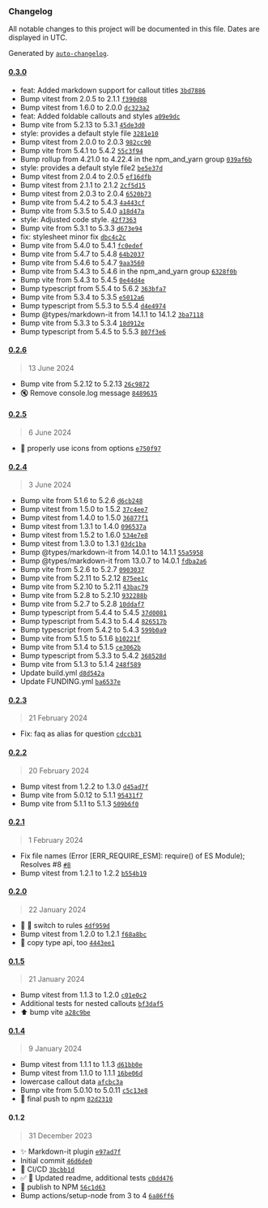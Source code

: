 ### Changelog

All notable changes to this project will be documented in this file. Dates are displayed in UTC.

Generated by [`auto-changelog`](https://github.com/CookPete/auto-changelog).

#### [0.3.0](https://github.com/ebullient/markdown-it-obsidian-callouts/compare/0.2.6...0.3.0)

- feat: Added markdown support for callout titles [`3bd7886`](https://github.com/ebullient/markdown-it-obsidian-callouts/commit/3bd788628814e7039648421630b7263725165cbb)
- Bump vitest from 2.0.5 to 2.1.1 [`f390d88`](https://github.com/ebullient/markdown-it-obsidian-callouts/commit/f390d881a079cd9582ff8415891071edf09972af)
- Bump vitest from 1.6.0 to 2.0.0 [`dc323a2`](https://github.com/ebullient/markdown-it-obsidian-callouts/commit/dc323a2e1b2e700e40af3b80fd47eca420d21921)
- feat: Added foldable callouts and styles [`a09e9dc`](https://github.com/ebullient/markdown-it-obsidian-callouts/commit/a09e9dc71007edb2095d72f11013c4c6f1d5d7cc)
- Bump vite from 5.2.13 to 5.3.1 [`45de3d0`](https://github.com/ebullient/markdown-it-obsidian-callouts/commit/45de3d032dfc9d2ecaae50285c84a3865720cad7)
- style: provides a default style file [`3281e10`](https://github.com/ebullient/markdown-it-obsidian-callouts/commit/3281e10a15a196702ff1019d0fa1564312c83744)
- Bump vitest from 2.0.0 to 2.0.3 [`982cc90`](https://github.com/ebullient/markdown-it-obsidian-callouts/commit/982cc904ef38fe59fe88a082218bb4d4e6c264b0)
- Bump vite from 5.4.1 to 5.4.2 [`55c3f94`](https://github.com/ebullient/markdown-it-obsidian-callouts/commit/55c3f94cceb7cce999afd4ec364da06d92bacc98)
- Bump rollup from 4.21.0 to 4.22.4 in the npm_and_yarn group [`039af6b`](https://github.com/ebullient/markdown-it-obsidian-callouts/commit/039af6b7df41c82f293045eb41c78528bdce49cb)
- style: provides a default style file2 [`be5e37d`](https://github.com/ebullient/markdown-it-obsidian-callouts/commit/be5e37d9cffe5c3cfe9174421e6470536abdbc4f)
- Bump vitest from 2.0.4 to 2.0.5 [`ef16dfb`](https://github.com/ebullient/markdown-it-obsidian-callouts/commit/ef16dfbfee8c1bb76b7634b7bcdd55441bb16b17)
- Bump vitest from 2.1.1 to 2.1.2 [`2cf5d15`](https://github.com/ebullient/markdown-it-obsidian-callouts/commit/2cf5d150734030e3087d6834b6eb5546ccdcb46d)
- Bump vitest from 2.0.3 to 2.0.4 [`6520b73`](https://github.com/ebullient/markdown-it-obsidian-callouts/commit/6520b7369961978b020a9177dc1a999396b81e87)
- Bump vite from 5.4.2 to 5.4.3 [`4a443cf`](https://github.com/ebullient/markdown-it-obsidian-callouts/commit/4a443cf9509413281cec4ab67a42a678480c2e24)
- Bump vite from 5.3.5 to 5.4.0 [`a18d47a`](https://github.com/ebullient/markdown-it-obsidian-callouts/commit/a18d47a794804e9bda974556325dfd1086f86c9f)
- style: Adjusted code style. [`42f7363`](https://github.com/ebullient/markdown-it-obsidian-callouts/commit/42f7363b33f56a92e1c56435ac49c160bfdcedb2)
- Bump vite from 5.3.1 to 5.3.3 [`d673e94`](https://github.com/ebullient/markdown-it-obsidian-callouts/commit/d673e94d1ddb9719b673bb3f8f7727f2864e9a68)
- fix: stylesheet minor fix [`dbc4c2c`](https://github.com/ebullient/markdown-it-obsidian-callouts/commit/dbc4c2cd9a83bf16c3cd51aa82a49f052c8ab622)
- Bump vite from 5.4.0 to 5.4.1 [`fc0edef`](https://github.com/ebullient/markdown-it-obsidian-callouts/commit/fc0edef4c92deba22cfd25182cc93a6e2660a326)
- Bump vite from 5.4.7 to 5.4.8 [`64b2037`](https://github.com/ebullient/markdown-it-obsidian-callouts/commit/64b20370a8768e4683faedda0b191a451d7e3d2c)
- Bump vite from 5.4.6 to 5.4.7 [`9aa3560`](https://github.com/ebullient/markdown-it-obsidian-callouts/commit/9aa356063a6c030ee58574016ede798903186f7f)
- Bump vite from 5.4.3 to 5.4.6 in the npm_and_yarn group [`6328f0b`](https://github.com/ebullient/markdown-it-obsidian-callouts/commit/6328f0b771dc27165c8e25dfcb7d3b86f2f67dc7)
- Bump vite from 5.4.3 to 5.4.5 [`0e44d4e`](https://github.com/ebullient/markdown-it-obsidian-callouts/commit/0e44d4ee6fe42209bf462b4d00ba75ae9acfc38d)
- Bump typescript from 5.5.4 to 5.6.2 [`363bfa7`](https://github.com/ebullient/markdown-it-obsidian-callouts/commit/363bfa761ac443d40d1dd8983fcd98ec503101cc)
- Bump vite from 5.3.4 to 5.3.5 [`e5012a6`](https://github.com/ebullient/markdown-it-obsidian-callouts/commit/e5012a625d0b982374526aa69ce21cbb6b22bfbf)
- Bump typescript from 5.5.3 to 5.5.4 [`d4e4974`](https://github.com/ebullient/markdown-it-obsidian-callouts/commit/d4e4974f193dafed68c6ab71bb3fe72294e913a9)
- Bump @types/markdown-it from 14.1.1 to 14.1.2 [`3ba7118`](https://github.com/ebullient/markdown-it-obsidian-callouts/commit/3ba7118219d83a9f85fae7344c14e09ef7c50448)
- Bump vite from 5.3.3 to 5.3.4 [`18d912e`](https://github.com/ebullient/markdown-it-obsidian-callouts/commit/18d912e9d1cc9a25850f057cde72e0daa986c058)
- Bump typescript from 5.4.5 to 5.5.3 [`807f3e6`](https://github.com/ebullient/markdown-it-obsidian-callouts/commit/807f3e63d1b3f7cf842898d397022784e2bdbbd1)

#### [0.2.6](https://github.com/ebullient/markdown-it-obsidian-callouts/compare/0.2.5...0.2.6)

> 13 June 2024

- Bump vite from 5.2.12 to 5.2.13 [`26c9872`](https://github.com/ebullient/markdown-it-obsidian-callouts/commit/26c98728c3c4bcc04e2dfe310a728c87769bac0a)
- 🔇 Remove console.log message [`8489635`](https://github.com/ebullient/markdown-it-obsidian-callouts/commit/8489635030bec24e8e65cb9f04a3e53efabf9f17)

#### [0.2.5](https://github.com/ebullient/markdown-it-obsidian-callouts/compare/0.2.4...0.2.5)

> 6 June 2024

- 🐛 properly use icons from options [`e750f97`](https://github.com/ebullient/markdown-it-obsidian-callouts/commit/e750f970e1c8f51cfb07b7d0229b4f1f1a06d0ff)

#### [0.2.4](https://github.com/ebullient/markdown-it-obsidian-callouts/compare/0.2.3...0.2.4)

> 3 June 2024

- Bump vite from 5.1.6 to 5.2.6 [`d6cb248`](https://github.com/ebullient/markdown-it-obsidian-callouts/commit/d6cb248538c6330843e368c4821f45dcd791343b)
- Bump vitest from 1.5.0 to 1.5.2 [`37c4ee7`](https://github.com/ebullient/markdown-it-obsidian-callouts/commit/37c4ee79add5cd3565841e96c6b4be17318dd54e)
- Bump vitest from 1.4.0 to 1.5.0 [`36877f1`](https://github.com/ebullient/markdown-it-obsidian-callouts/commit/36877f173d4c47b4f79949f445fc1823462aeadd)
- Bump vitest from 1.3.1 to 1.4.0 [`096537a`](https://github.com/ebullient/markdown-it-obsidian-callouts/commit/096537ab1653e0a2b5e8280cb45812bacff7f1b0)
- Bump vitest from 1.5.2 to 1.6.0 [`534e7e8`](https://github.com/ebullient/markdown-it-obsidian-callouts/commit/534e7e89e2ca5823e1f129bd13c5b623ad7cb48c)
- Bump vitest from 1.3.0 to 1.3.1 [`03dc1ba`](https://github.com/ebullient/markdown-it-obsidian-callouts/commit/03dc1ba36727750cf491e274f6fa2011322cff5d)
- Bump @types/markdown-it from 14.0.1 to 14.1.1 [`55a5958`](https://github.com/ebullient/markdown-it-obsidian-callouts/commit/55a5958786d3e9ea79bf382749446004932df681)
- Bump @types/markdown-it from 13.0.7 to 14.0.1 [`fdba2a6`](https://github.com/ebullient/markdown-it-obsidian-callouts/commit/fdba2a6ff2923e764d097448e061eb17a8b21c69)
- Bump vite from 5.2.6 to 5.2.7 [`0903037`](https://github.com/ebullient/markdown-it-obsidian-callouts/commit/090303744dd58e8442aa57357bddd106911a78ea)
- Bump vite from 5.2.11 to 5.2.12 [`875ee1c`](https://github.com/ebullient/markdown-it-obsidian-callouts/commit/875ee1c197d7eeab3ba85bb26a3b0382d1eb6447)
- Bump vite from 5.2.10 to 5.2.11 [`43bac79`](https://github.com/ebullient/markdown-it-obsidian-callouts/commit/43bac79f48055782466edbf4c0d483accf4fb916)
- Bump vite from 5.2.8 to 5.2.10 [`932288b`](https://github.com/ebullient/markdown-it-obsidian-callouts/commit/932288b9f499a58da0f86f6d0b449cf0cc1e9487)
- Bump vite from 5.2.7 to 5.2.8 [`10ddaf7`](https://github.com/ebullient/markdown-it-obsidian-callouts/commit/10ddaf7c802ca368b003cd44ffbdfe1cf3a30095)
- Bump typescript from 5.4.4 to 5.4.5 [`37d0081`](https://github.com/ebullient/markdown-it-obsidian-callouts/commit/37d0081733ffd7f834ad937a834ce31ffd7fad0d)
- Bump typescript from 5.4.3 to 5.4.4 [`826517b`](https://github.com/ebullient/markdown-it-obsidian-callouts/commit/826517b57632209efc8aa2762af4e95394afbdfd)
- Bump typescript from 5.4.2 to 5.4.3 [`599b0a9`](https://github.com/ebullient/markdown-it-obsidian-callouts/commit/599b0a9d095f53d367f814490dc6fca181a8c0af)
- Bump vite from 5.1.5 to 5.1.6 [`b10221f`](https://github.com/ebullient/markdown-it-obsidian-callouts/commit/b10221f8608b15317ba151e62c10919ddc89ba2b)
- Bump vite from 5.1.4 to 5.1.5 [`ce3062b`](https://github.com/ebullient/markdown-it-obsidian-callouts/commit/ce3062b253b1b138f7f07b85fd35f8438b3d1def)
- Bump typescript from 5.3.3 to 5.4.2 [`368528d`](https://github.com/ebullient/markdown-it-obsidian-callouts/commit/368528df7bed3d27117c915e5ab51e5959343e98)
- Bump vite from 5.1.3 to 5.1.4 [`248f589`](https://github.com/ebullient/markdown-it-obsidian-callouts/commit/248f58987a596f6f4410e6f9eb7681fffceedad5)
- Update build.yml [`d8d542a`](https://github.com/ebullient/markdown-it-obsidian-callouts/commit/d8d542a9f8ad7c38bf3f3d5beeef248b12c0fc54)
- Update FUNDING.yml [`ba6537e`](https://github.com/ebullient/markdown-it-obsidian-callouts/commit/ba6537e5921dda00d713ad69e1380e80253e16b9)

#### [0.2.3](https://github.com/ebullient/markdown-it-obsidian-callouts/compare/0.2.2...0.2.3)

> 21 February 2024

- Fix: faq as alias for question [`cdccb31`](https://github.com/ebullient/markdown-it-obsidian-callouts/commit/cdccb31d83c20cf68580ff71261f5ac9065a6000)

#### [0.2.2](https://github.com/ebullient/markdown-it-obsidian-callouts/compare/0.2.1...0.2.2)

> 20 February 2024

- Bump vitest from 1.2.2 to 1.3.0 [`d45ad7f`](https://github.com/ebullient/markdown-it-obsidian-callouts/commit/d45ad7f74fd50352901490933a0e04b1143430c8)
- Bump vite from 5.0.12 to 5.1.1 [`95431f7`](https://github.com/ebullient/markdown-it-obsidian-callouts/commit/95431f743bd483292bd49b19470d415460b16c28)
- Bump vite from 5.1.1 to 5.1.3 [`509b6f0`](https://github.com/ebullient/markdown-it-obsidian-callouts/commit/509b6f050ec7f09bcaa21f12423b29b44df96580)

#### [0.2.1](https://github.com/ebullient/markdown-it-obsidian-callouts/compare/0.2.0...0.2.1)

> 1 February 2024

- Fix file names (Error [ERR_REQUIRE_ESM]: require() of ES Module); Resolves #8 [`#8`](https://github.com/ebullient/markdown-it-obsidian-callouts/issues/8)
- Bump vitest from 1.2.1 to 1.2.2 [`b554b19`](https://github.com/ebullient/markdown-it-obsidian-callouts/commit/b554b19a1fd4d6c5d18a398d56b14853074c0f9a)

#### [0.2.0](https://github.com/ebullient/markdown-it-obsidian-callouts/compare/0.1.5...0.2.0)

> 22 January 2024

- 🎨 🐛 switch to rules [`4df959d`](https://github.com/ebullient/markdown-it-obsidian-callouts/commit/4df959debc635275e14284232af07c94717d91d5)
- Bump vitest from 1.2.0 to 1.2.1 [`f68a8bc`](https://github.com/ebullient/markdown-it-obsidian-callouts/commit/f68a8bc8e4bb2423c3f42654d5b4ec29790e0e62)
- 👷 copy type api, too [`4443ee1`](https://github.com/ebullient/markdown-it-obsidian-callouts/commit/4443ee1c6fefcabc4e472097b0ba21c7eb2e3628)

#### [0.1.5](https://github.com/ebullient/markdown-it-obsidian-callouts/compare/0.1.4...0.1.5)

> 21 January 2024

- Bump vitest from 1.1.3 to 1.2.0 [`c01e0c2`](https://github.com/ebullient/markdown-it-obsidian-callouts/commit/c01e0c28473f58d43876fe45519c95e17f71ea0f)
- Additional tests for nested callouts [`bf3daf5`](https://github.com/ebullient/markdown-it-obsidian-callouts/commit/bf3daf55e91fe1608a5cae317e06490ada29e4ff)
- ⬆️  bump vite [`a28c9be`](https://github.com/ebullient/markdown-it-obsidian-callouts/commit/a28c9be54f486e481bd227f5491df921a3ce3e2a)

#### [0.1.4](https://github.com/ebullient/markdown-it-obsidian-callouts/compare/0.1.2...0.1.4)

> 9 January 2024

- Bump vitest from 1.1.1 to 1.1.3 [`d61bb0e`](https://github.com/ebullient/markdown-it-obsidian-callouts/commit/d61bb0ea83b88a5c92092e0d61083b9cc0dff219)
- Bump vitest from 1.1.0 to 1.1.1 [`16be06d`](https://github.com/ebullient/markdown-it-obsidian-callouts/commit/16be06d808fca2f3f58016e7025a56557e324fd7)
- lowercase callout data [`afcbc3a`](https://github.com/ebullient/markdown-it-obsidian-callouts/commit/afcbc3a87e5a9e9c234f5035ed1ab04200bf407e)
- Bump vite from 5.0.10 to 5.0.11 [`c5c13e8`](https://github.com/ebullient/markdown-it-obsidian-callouts/commit/c5c13e84bdb2489bd7f263558160cec969dac5ca)
- 👷 final push to npm [`82d2310`](https://github.com/ebullient/markdown-it-obsidian-callouts/commit/82d23107de0530ec9f07151600ce821ce4a831da)

#### 0.1.2

> 31 December 2023

- ✨ Markdown-it plugin [`e97ad7f`](https://github.com/ebullient/markdown-it-obsidian-callouts/commit/e97ad7fa96c7ae70ae6cb6c72c1bb7fe9216fe98)
- Initial commit [`46d6de0`](https://github.com/ebullient/markdown-it-obsidian-callouts/commit/46d6de04d99ac79b46861671b46595c89d864cc4)
- 👷 CI/CD [`3bcbb1d`](https://github.com/ebullient/markdown-it-obsidian-callouts/commit/3bcbb1d9c3f979e036b37e2567307df0fbaee070)
- ✅ 📝  Updated readme, additional tests [`c0dd476`](https://github.com/ebullient/markdown-it-obsidian-callouts/commit/c0dd4766695b20213081629cc65f857b68bdc8a1)
- 👷 publish to NPM [`56c1d63`](https://github.com/ebullient/markdown-it-obsidian-callouts/commit/56c1d634533e686982f2d293e2fe36f7dadce4a2)
- Bump actions/setup-node from 3 to 4 [`6a86ff6`](https://github.com/ebullient/markdown-it-obsidian-callouts/commit/6a86ff65a8d8c5e43ad584e81a72bad6f676812d)
